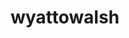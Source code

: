 ---
title: wyattowalsh
github: https://github.com/wyattowalsh
mode: dark
transition: 3s
archetype:
  - Little Bit of Everything
---
